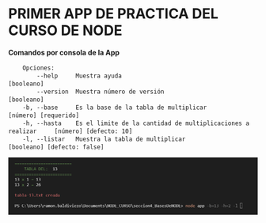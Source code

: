 # PRIMER APP DE PRACTICA DEL CURSO DE NODE 

**Comandos por consola de la App**

```
    Opciones:
        --help     Muestra ayuda                                                  [booleano]
        --version  Muestra número de versión                                      [booleano]
    -b, --base     Es la base de la tabla de multiplicar                          [número] [requerido]
    -h, --hasta    Es el limite de la cantidad de multiplicaciones a realizar     [número] [defecto: 10]
    -l, --listar   Muestra la tabla de multiplicar                                [booleano] [defecto: false] 
```

![Ejemplo de Uso por consola](TablaDeMultiplicar.png)
